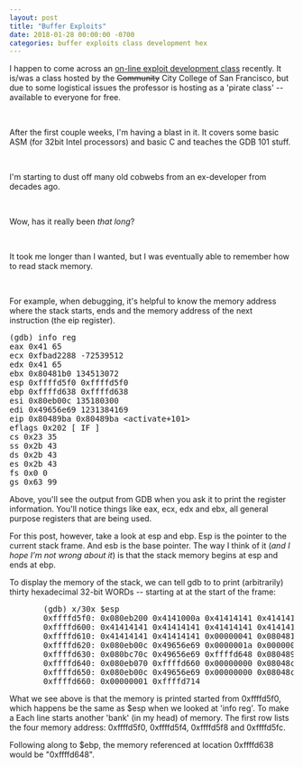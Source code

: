 ```yaml
---
layout: post
title: "Buffer Exploits"
date: 2018-01-28 00:00:00 -0700
categories: buffer exploits class development hex
---
```


<p>I happen to come across an <a href="https://samsclass.info/127/127_S18.shtml">on-line exploit development class</a> recently. It is/was a class hosted by the <del>Community</del> City College of San Francisco, but due to some logistical issues the professor is hosting as a 'pirate class' -- available to everyone for free.</p>
<p> </p>
<p>After the first couple weeks, I'm having a blast in it. It covers some basic ASM (for 32bit Intel processors) and basic C and teaches the GDB 101 stuff.</p>
<p> </p>
<p>I'm starting to dust off many old cobwebs from an ex-developer from decades ago.</p>
<p> </p>
<p>Wow, has it really been <em>that long</em>?</p>
<p> </p>
<p>It took me longer than I wanted, but I was eventually able to remember how to read stack memory.</p>
<p> </p>
<p>For example, when debugging, it's helpful to know the memory address where the stack starts, ends and the memory address of the next instruction (the eip register).</p>
<pre class="lang:asm decode:true">(gdb) info reg
eax 0x41 65
ecx 0xfbad2288 -72539512
edx 0x41 65
ebx 0x80481b0 134513072
esp 0xffffd5f0 0xffffd5f0
ebp 0xffffd638 0xffffd638
esi 0x80eb00c 135180300
edi 0x49656e69 1231384169
eip 0x80489ba 0x80489ba &lt;activate+101&gt;
eflags 0x202 [ IF ]
cs 0x23 35
ss 0x2b 43
ds 0x2b 43
es 0x2b 43
fs 0x0 0
gs 0x63 99</pre>
<p>Above, you'll see the output from GDB when you ask it to print the register information. You'll notice things like eax, ecx, edx and ebx, all general purpose registers that are being used.</p>
<p>For this post, however, take a look at esp and ebp. Esp is the pointer to the current stack frame. And esb is the base pointer. The way I think of it (<em>and I hope I'm not wrong about it</em>) is that the stack memory begins at esp and ends at ebp.</p>
<p>To display the memory of the stack, we can tell gdb to to print (arbitrarily) thirty hexadecimal 32-bit WORDs -- starting at at the start of the frame:</p>
<pre class="theme:github lang:default decode:true" style="padding-left: 60px;">(gdb) x/30x $esp
0xffffd5f0: 0x080eb200 0x4141000a 0x41414141 0x41414141
0xffffd600: 0x41414141 0x41414141 0x41414141 0x41414141
0xffffd610: 0x41414141 0x41414141 0x00000041 0x080481b0
0xffffd620: 0x080eb00c 0x49656e69 0x0000001a 0x00000041
0xffffd630: 0x080bc70c 0x49656e69 0xffffd648 0x080489f4
0xffffd640: 0x080eb070 0xffffd660 0x00000000 0x08048c6e
0xffffd650: 0x080eb00c 0x49656e69 0x00000000 0x08048c6e
0xffffd660: 0x00000001 0xffffd714</pre>
<p>What we see above is that the memory is printed started from 0xffffd5f0, which happens be the same as $esp when we looked at 'info reg'. To make a Each line starts another 'bank' (in my head) of memory. The first row lists the four memory address: 0xffffd5f0, 0xffffd5f4, 0xffffd5f8 and 0xffffd5fc.</p>
<p>Following along to $ebp, the memory referenced at location 0xffffd638 would be "0xffffd648".</p>
<p> </p>
<p> </p>
<p> </p>
